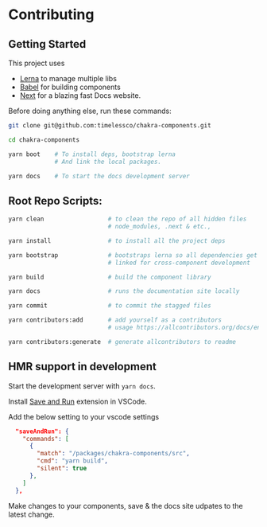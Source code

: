 # Contributing

## Getting Started

This project uses

- [Lerna](https://lerna.js.org/) to manage multiple libs
- [Babel](https://babeljs.io/) for building components
- [Next](https://nextjs.org/) for a blazing fast Docs website.

Before doing anything else, run these commands:

```sh
git clone git@github.com:timelessco/chakra-components.git

cd chakra-components

yarn boot    # To install deps, bootstrap lerna
             # And link the local packages.

yarn docs    # To start the docs development server
```

## Root Repo Scripts:

```sh
yarn clean                  # to clean the repo of all hidden files
                            # node_modules, .next & etc.,

yarn install                # to install all the project deps

yarn bootstrap              # bootstraps lerna so all dependencies get
                            # linked for cross-component development

yarn build                  # build the component library

yarn docs                   # runs the documentation site locally

yarn commit                 # to commit the stagged files

yarn contributors:add       # add yourself as a contributors
                            # usage https://allcontributors.org/docs/en/cli/usage

yarn contributors:generate  # generate allcontributors to readme
```

## HMR support in development

Start the development server with `yarn docs`.

Install
[Save and Run](https://marketplace.visualstudio.com/items?itemName=wk-j.save-and-run)
extension in VSCode.

Add the below setting to your vscode settings

```json
  "saveAndRun": {
    "commands": [
      {
        "match": "/packages/chakra-components/src",
        "cmd": "yarn build",
        "silent": true
      },
    ]
  },
```

Make changes to your components, save & the docs site udpates to the latest
change.
